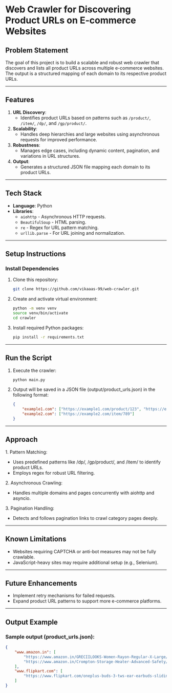 # Web Crawler for Discovering Product URLs on E-commerce Websites

## **Problem Statement**
The goal of this project is to build a scalable and robust web crawler that discovers and lists all product URLs across multiple e-commerce websites. The output is a structured mapping of each domain to its respective product URLs.

---

## **Features**
1. **URL Discovery**:
   - Identifies product URLs based on patterns such as `/product/`, `/item/`, `/dp/`, and `/gp/product/`.
2. **Scalability**:
   - Handles deep hierarchies and large websites using asynchronous requests for improved performance.
3. **Robustness**:
   - Manages edge cases, including dynamic content, pagination, and variations in URL structures.
4. **Output**:
   - Generates a structured JSON file mapping each domain to its product URLs.

---

## **Tech Stack**
- **Language**: Python
- **Libraries**:
  - `aiohttp` - Asynchronous HTTP requests.
  - `BeautifulSoup` - HTML parsing.
  - `re` - Regex for URL pattern matching.
  - `urllib.parse` - For URL joining and normalization.

---

## **Setup Instructions**

### Install Dependencies
1. Clone this repository:
   ```bash
   git clone https://github.com/vikaaas-99/web-crawler.git
   ```

2. Create and activate virtual environment:
   ```bash
   python -m venv venv
   source venv/bin/activate
   cd crawler
   ```

2.	Install required Python packages:
    ```bash
    pip install -r requirements.txt
    ```

---

## **Run the Script**
1.	Execute the crawler:
    ```bash
    python main.py
    ```

2. Output will be saved in a JSON file (output/product_urls.json) in the following format:
    ```json
    {
        "example1.com": ["https://example1.com/product/123", "https://example1.com/product/456"],
        "example2.com": ["https://example2.com/item/789"]
    }
    ```

---

## **Approach**
1\. Pattern Matching:
- Uses predefined patterns like /dp/, /gp/product/, and /item/ to identify product URLs.
- Employs regex for robust URL filtering.

2\. Asynchronous Crawling:
- Handles multiple domains and pages concurrently with aiohttp and asyncio.

3\. Pagination Handling:
- Detects and follows pagination links to crawl category pages deeply.

---

## **Known Limitations**
- Websites requiring CAPTCHA or anti-bot measures may not be fully crawlable.
- JavaScript-heavy sites may require additional setup (e.g., Selenium).

---

## **Future Enhancements**
- Implement retry mechanisms for failed requests.
- Expand product URL patterns to support more e-commerce platforms.

---

## **Output Example**

### Sample output (product_urls.json):

 ```json
 {
     "www.amazon.in": [
         "https://www.amazon.in/GRECIILOOKS-Women-Rayon-Regular-X-Large/dp/B0CNZYHGT4?_encoding=UTF8&pd_rd_w=IgnGN&content-id=amzn1.sym.20f90b4c-138e-4c87-8bfd-4c0edd6f78bf&pf_rd_p=20f90b4c-138e-4c87-8bfd-4c0edd6f78bf&pf_rd_r=N6E0GFSRK6DREAVHQFBP&pd_rd_wg=8lo9J&pd_rd_r=b1bd3dd1-e250-4998-aaa2-e97d8677f718&ref_=pd_hp_d_btf_SPB",
         "https://www.amazon.in/Crompton-Storage-Heater-Advanced-Safety/dp/B08GSQXLJ2?_encoding=UTF8&pd_rd_w=ynDNx&content-id=amzn1.sym.21c54421-6876-41ac-9da2-30c4fcf91bf8&pf_rd_p=21c54421-6876-41ac-9da2-30c4fcf91bf8&pf_rd_r=N6E0GFSRK6DREAVHQFBP&pd_rd_wg=8lo9J&pd_rd_r=b1bd3dd1-e250-4998-aaa2-e97d8677f718&ref_=pd_hp_d_btf_homenKitchen",
     ],
     "www.flipkart.com": [
         "https://www.flipkart.com/oneplus-buds-3-tws-ear-earbuds-sliding-volume-control-49db-anc-bluetooth/p/itmfccde298e032a?pid=ACCGRNFMDTYGWMW9"
     ]
 }
 ```
